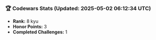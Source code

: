 ### 🏆 Codewars Stats (Updated: 2025-05-02 06:12:34 UTC)

- **Rank:** 8 kyu
- **Honor Points:** 3
- **Completed Challenges:** 1
